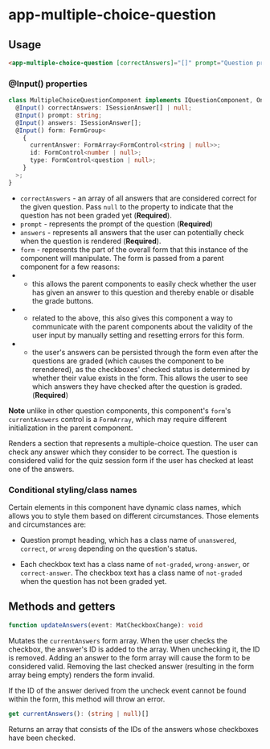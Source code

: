 # app-multiple-choice-question

## Usage

```html
<app-multiple-choice-question [correctAnswers]="[]" prompt="Question prompt" [answers]="[]" [form]="insert form array here"></app-multiple-choice-question>
```

### @Input() properties
```typescript
class MultipleChoiceQuestionComponent implements IQuestionComponent, OnChanges {
  @Input() correctAnswers: ISessionAnswer[] | null;
  @Input() prompt: string;
  @Input() answers: ISessionAnswer[];
  @Input() form: FormGroup<
    {
      currentAnswer: FormArray<FormControl<string | null>>;
      id: FormControl<number | null>;
      type: FormControl<question | null>;
    }
  >;
}
```

* ``correctAnswers`` - an array of all answers that are considered correct for the given question. Pass ``null`` to the property to indicate that the question has not been graded yet (**Required**).
* ``prompt`` - represents the prompt of the question (**Required**)
* ``answers`` - represents all answers that the user can potentially check when the question is rendered (**Required**).
* ``form`` - represents the part of the overall form that this instance of the component will manipulate. The form is passed from a parent component for a few reasons:
* * this allows the parent components to easily check whether the user has given an answer to this question and thereby enable or disable the grade buttons.
* * related to the above, this also gives this component a way to communicate with the parent components about the validity of the user input by manually setting and resetting errors for this form.
* * the user's answers can be persisted through the form even after the questions are graded (which causes the component to be rerendered), as the checkboxes' checked status is determined by whether their value exists in the form. This allows the user to see which answers they have checked after the question is graded.
(**Required**)

**Note** unlike in other question components, this component's ``form``'s ``currentAnswers`` control is a ``FormArray``, which may require different initialization in the parent component.

Renders a section that represents a multiple-choice question. The user can check any answer which they consider to be correct. The question is considered valid for the quiz session form if the user has checked at least one of the answers.

### Conditional styling/class names
Certain elements in this component have dynamic class names, which allows you to style them based on different circumstances. Those elements and circumstances are:

* Question prompt heading, which has a class name of ``unanswered``, ``correct``, or ``wrong`` depending on the question's status.

* Each checkbox text has a class name of ``not-graded``, ``wrong-answer``, or ``correct-answer``. The checkbox text has a class name of ``not-graded`` when the question has not been graded yet.

## Methods and getters

```typescript
function updateAnswers(event: MatCheckboxChange): void
```

Mutates the ``currentAnswers`` form array. When the user checks the checkbox,
the answer's ID is added to the array. When unchecking it, the ID is removed. Adding an answer to the form array will cause the form to be considered valid. Removing the last checked answer (resulting in the form array being empty) renders the form invalid.

If the ID of the answer derived from the uncheck event cannot be found within the form, this method will throw an error.

```typescript
get currentAnswers(): (string | null)[]
```
Returns an array that consists of the IDs of the answers whose checkboxes have been checked.